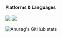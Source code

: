 #### Platforms & Languages
<img src="https://img.shields.io/badge/Swift-FFFFFF?style=for-the-badge&logo=swift&logoColor=F05138"/> 
<img src="https://img.shields.io/badge/Xcode-FFFFFF?style=for-the-badge&logo=java&logoColor=white"/> 

![Anurag's GitHub stats](https://github-readme-stats.vercel.app/api?username=GuTaeHo&show_icons=true&theme=algolia)
